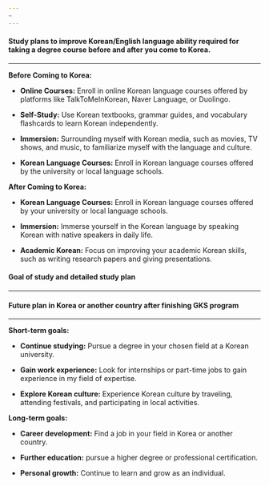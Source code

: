 ```yaml
---
~
---
```

#### **Study plans to improve Korean/English language ability required for taking a degree course before and after you come to Korea.**
---
**Before Coming to Korea:**

- **Online Courses:** Enroll in online Korean language courses offered by platforms like TalkToMeInKorean, Naver Language, or Duolingo.
  
- **Self-Study:** Use Korean textbooks, grammar guides, and vocabulary flashcards to learn Korean independently.
  
- **Immersion:** Surrounding myself with Korean media, such as movies, TV shows, and music, to familiarize myself with the language and culture. 
  
- **Korean Language Courses:** Enroll in Korean language courses offered by the university or local language schools.

**After Coming to Korea:**

- **Korean Language Courses:** Enroll in Korean language courses offered by your university or local language schools.
  
- **Immersion:** Immerse yourself in the Korean language by speaking Korean with native speakers in daily life.
  
- **Academic Korean:** Focus on improving your academic Korean skills, such as writing research papers and giving presentations.

#### **Goal of study and detailed study plan**
---


#### **Future plan in Korea or another country after finishing GKS program**
---

**Short-term goals:**

- **Continue studying:** Pursue a degree in your chosen field at a Korean university.
  
- **Gain work experience:** Look for internships or part-time jobs to gain experience in my field of expertise.
  
- **Explore Korean culture:** Experience Korean culture by traveling, attending festivals, and participating in local activities.

**Long-term goals:**

- **Career development:** Find a job in your field in Korea or another country.
  
- **Further education:** pursue a higher degree or professional certification.
  
- **Personal growth:** Continue to learn and grow as an individual.